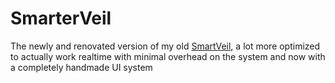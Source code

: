 # SmarterVeil
The newly and renovated version of my old [SmartVeil](https://github.com/Bade99/SmartVeil), a lot more optimized to actually work realtime with minimal overhead on the system and now with a completely handmade UI system